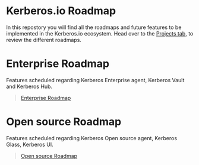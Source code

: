 # Kerberos.io Roadmap

In this repostory you will find all the roadmaps and future features to be implemented in the Kerberos.io ecosystem. Head over to the [Projects tab](https://github.com/kerberos-io/roadmap/projects), to review the different roadmaps.

# Enterprise Roadmap

Features scheduled regarding Kerberos Enterprise agent, Kerberos Vault and Kerberos Hub.
> [Enterprise Roadmap](https://github.com/kerberos-io/roadmap/projects/2)


# Open source Roadmap

Features scheduled regarding Kerberos Open source agent, Kerberos Glass, Kerberos UI.
> [Open source Roadmap](https://github.com/kerberos-io/roadmap/projects/1)
